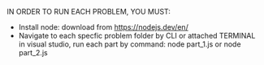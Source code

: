 IN ORDER TO RUN EACH PROBLEM, YOU MUST:
- Install node: download from https://nodejs.dev/en/
- Navigate to each specfic problem folder by CLI or attached TERMINAL in visual studio, run each part by command: node part_1.js or node part_2.js 
